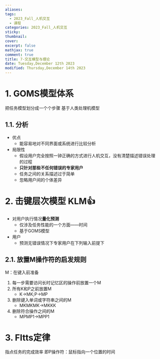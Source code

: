 ```yaml
---
aliases: 
tags:
  - 2023_Fall_人机交互
  - 课程
categories: 2023_Fall_人机交互
sticky: 
thumbnail: 
cover: 
excerpt: false
mathjax: true
comment: true
title: 7-交互模型与理论
date: Tuesday,December 12th 2023
modified: Thursday,December 14th 2023
---
```


# 1. GOMS模型体系

把任务模型划分成一个个步骤
基于人类处理机模型
## 1.1. 分析

- 优点
	- 能容易地对不同界面或系统进行比较分析
- 局限性
	- 假设用户完全按照一钟正确的方式进行人机交互，没有清楚描述错误处理的过程
	- **只针对那些不任何错误的专家用户**
	- 任务之间的关系描述过于简单
	- 忽略用户间的个体差异

# 2. 击键层次模型 KLM👍

- 对用户执行情况**量化预测**
	- 仅涉及任务性能的一个方面——时间
	- 基于GOMS模型
- 用户
	- 预测无错误情况下专家用户在下列输入前提下

## 2.1. 放置M操作符的启发规则

M：在键入前准备

1. 每一步需要访问长时记忆区的操作前放置一个M
2. 所有K和P之前放置M
	- K->MK;P->MP
3. 删除键入单词或字符串之间的M
	- MKMKMK->MKKK
4. 删除符合操作之间的M
	- MPMP1->MPP1

# 3. FItts定律

指点任务的完成效率
即P操作符：鼠标指向一个位置的时间